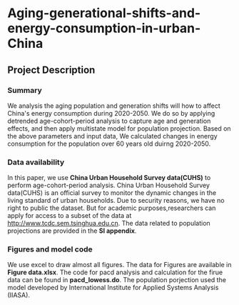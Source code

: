 # Aging-generational-shifts-and-energy-consumption-in-urban-China

## Project Description

### Summary 

We analysis the aging population and generation shifts will how to affect China's energy consumption during 2020-2050. We do so by applying detrended age-cohort-period
analysis to capture age and generation effects, and then apply multistate model for population projection. Based on the above parameters and input data, We calculated changes in energy consumption for the population over 60 years old duirng 2020-2050.

### Data availability

In this paper, we use **China Urban Household Survey data(CUHS)** to perform age-cohort-period analysis. China Urban Household Survey data(CUHS) is an official survey to monitor the dynamic changes in the living standard of urban households. Due to security reasons, we have no right to public the dataset. But for academic purposes,researchers can apply  for access to a  subset of the data at http://www.tcdc.sem.tsinghua.edu.cn. The data related to population projections are provided in the **SI appendix**. 

### Figures and model code

We use excel to draw almost all figures. The data for Figures are available in **Figure data.xlsx**. The code for pacd analysis and calculation for the firue data can be found in **pacd_lowess.do**. The population porjection used the model developed by International Institute for Applied Systems Analysis (IIASA).

